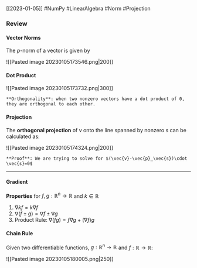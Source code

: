[[2023-01-05]] #NumPy #LinearAlgebra #Norm #Projection

### Review
#### Vector Norms

The *p*-norm of a vector is given by

![[Pasted image 20230105173546.png|200]]

#### Dot Product

![[Pasted image 20230105173732.png|300]]

```ad-note
**Orthogonality**: when two nonzero vectors have a dot product of 0, they are orthogonal to each other.
```

#### Projection
The **orthogonal projection** of v onto the line spanned by nonzero s can be calculated as:

![[Pasted image 20230105174324.png|200]]

```ad-important
**Proof**: We are trying to solve for $(\vec{v}-\vec{p}_\vec{s})\cdot \vec{s}=0$
```

---

#### Gradient
**Properties** for $f, g:\mathbb{R}^n \to \mathbb{R}$ and $k \in \mathbb{R}$
1. $\nabla kf=k\nabla f$
2. $\nabla(f\pm g)=\nabla f \pm \nabla g$
3. Product Rule: $\nabla (fg)=f\nabla g+(\nabla f)g$

#### Chain Rule
Given two differentiable functions,  $g:\mathbb{R}^n \to \mathbb{R}$ and $f:\mathbb{R} \to \mathbb{R}$:

![[Pasted image 20230105180005.png|250]]
